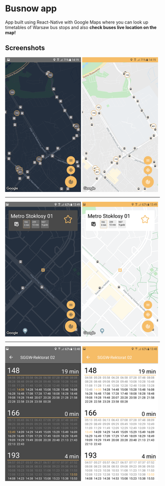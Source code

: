 # Busnow app

App built using React-Native with Google Maps where you can look up timetables of Warsaw bus stops and also **check buses live location on the map!**

## Screenshots

<img src="img/main_dark.png" width="49%">
<img src="img/main_light.png" width="49%">

-----------------

<img src="img/main_stop_dark.png" width="49%">
<img src="img/main_stop_light.png" width="49%">

-----------------

<img src="img/timetable_dark.png" width="49%">
<img src="img/timetable_light.png" width="49%">
